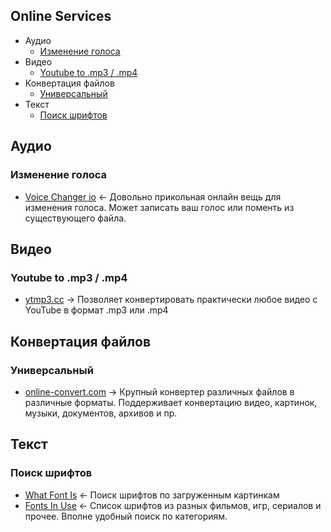 ## Online Services
- Аудио
  - [Изменение голоса](#изменение-голоса)
- Видео
  - [Youtube to .mp3 / .mp4](#youtube-to-mp3--mp4)
- Конвертация файлов
  - [Универсальный](#универсальный)
- Текст
  - [Поиск шрифтов](#поиск-шрифтов)
   
## Аудио
### Изменение голоса
- [Voice Changer io](https://voicechanger.io) <- Довольно прикольная онлайн вещь для изменения голоса. Может записать ваш голос или поменть из существующего файла.
## Видео
### Youtube to .mp3 / .mp4
- [ytmp3.cc](https://ytmp3.cc) -> Позволяет конвертировать практически любое видео с YouTube в формат .mp3 или .mp4

## Конвертация файлов
### Универсальный
- [online-convert.com](https://www.online-convert.com/ru) -> Крупный конвертер различных файлов в различные форматы. Поддерживает конвертацию видео, картинок, музыки, документов, архивов и пр.

## Текст
### Поиск шрифтов
- [What Font Is](https://www.whatfontis.com) <- Поиск шрифтов по загруженным картинкам
- [Fonts In Use](https://fontmeme.com/fonts-in-use/) <- Список шрифтов из разных фильмов, игр, сериалов и прочее. Вполне удобный поиск по категориям.

